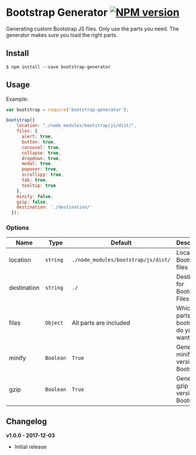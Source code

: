 # Bootstrap Generator [![NPM version][npm-image]][npm-url]

Generating custom Bootstrap JS files. Only use the parts you need. The generator makes sure you load the right parts.

## Install

```
$ npm install --save bootstrap-generator
```

## Usage 
Example:

```js
var bootstrap = require('bootstrap-generator');

bootstrap({
    location: "./node_modules/bootstrap/js/dist/",
    files: {
      alert: true,
      button: true,
      carousel: true,
      collapse: true,
      dropdown: true,
      modal: true,
      popover: true,
      scrollspy: true,
      tab: true,
      tooltip: true
    },
    minify: false,
    gzip: false,
    destination: './destination/'
  });
```

### Options

| Name                  | Type               | Default                              | Description   |
| --------------------- | ------------------ | ------------------------------------ | ------------- |
| location              | `string`           | `./node_modules/bootstrap/js/dist/`  | Location of Bootstrap js files |  
| destination           | `string`           | `./`                                 | Destination for Bootstrap Files |  
| files                 | `Object`           | All parts are included               | Which parts of bootstrap do you want to use |  
| minify                | `Boolean`          | `True`                               | Generate minified version of Bootstrap.js |  
| gzip                  | `Boolean`          | `True`                               | Generate gzip version of Bootstrap.js |  


## Changelog
 **v1.0.0 - 2017-12-03** 
* Initial release


[npm-url]: https://www.npmjs.com/package/bootstrap-generator
[npm-image]: https://img.shields.io/npm/v/bootstrap-generator.svg